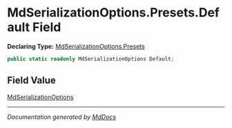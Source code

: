 ﻿# MdSerializationOptions.Presets.Default Field

**Declaring Type:** [MdSerializationOptions.Presets](../index.md)

```csharp
public static readonly MdSerializationOptions Default;
```

## Field Value

[MdSerializationOptions](../../index.md)

___

*Documentation generated by [MdDocs](https://github.com/ap0llo/mddocs)*
